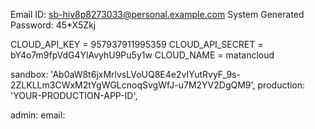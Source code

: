Email ID:      sb-hiv8p8273033@personal.example.com
System Generated Password:      45*X5Zkj

CLOUD_API_KEY = 957937911995359
CLOUD_API_SECRET = bY4o7m9fpVdG4YlAvyhU9Pu5y1w
CLOUD_NAME = matancloud

sandbox:    'Ab0aW8t6jxMrlvsLVoUQ8E4e2vIYutRvyF_9s-2ZLKLLm3CWxM2tYgWGLcnoqSvgWfJ-u7M2YV2DgQM9',
production: 'YOUR-PRODUCTION-APP-ID',

admin: email: